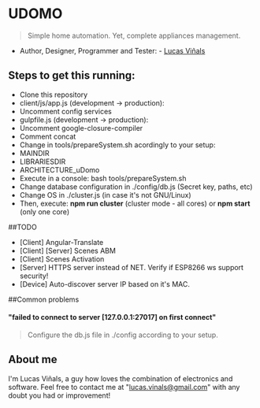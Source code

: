 # UDOMO
> Simple home automation. Yet, complete appliances management.

* Author, Designer, Programmer and Tester: - [Lucas Viñals](https://github.com/lucasvinals)

## Steps to get this running:
* Clone this repository
* client/js/app.js (development -> production):
 * Uncomment config services
* gulpfile.js (development -> production): 
 * Uncomment google-closure-compiler
 * Comment concat
* Change in tools/prepareSystem.sh acordingly to your setup:
 * MAINDIR
 * LIBRARIESDIR
 * ARCHITECTURE_uDomo
* Execute in a console: bash tools/prepareSystem.sh
* Change database configuration in ./config/db.js (Secret key, paths, etc)
* Change OS in ./cluster.js (in case it's not GNU/Linux)
* Then, execute: **npm run cluster** (cluster mode - all cores) or **npm start** (only one core)

##TODO
+ [Client] Angular-Translate
+ [Client] [Server] Scenes ABM
+ [Client] Scenes Activation
+ [Server] HTTPS server instead of NET. Verify if ESP8266 ws support security!
+ [Device] Auto-discover server IP based on it's MAC.

##Common problems
#### "failed to connect to server [127.0.0.1:27017] on first connect"
> Configure the db.js file in ./config according to your setup.

## About me
I'm Lucas Viñals, a guy how loves the combination of electronics and software. Feel free to contact me at "lucas.vinals@gmail.com" with any doubt you had or improvement!
